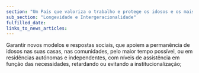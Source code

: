 ```yaml
---
section: "Um País que valoriza o trabalho e protege os idosos e os mais vulneráveis"
sub_section: "Longevidade e Intergeracionalidade"
fulfilled_date:
links_to_news_articles:
---
```


Garantir novos modelos e respostas sociais, que apoiem a permanência de idosos nas suas casas, nas comunidades, pelo maior tempo possível, ou em residências autónomas e independentes, com níveis de assistência em função das necessidades, retardando ou evitando a institucionalização;